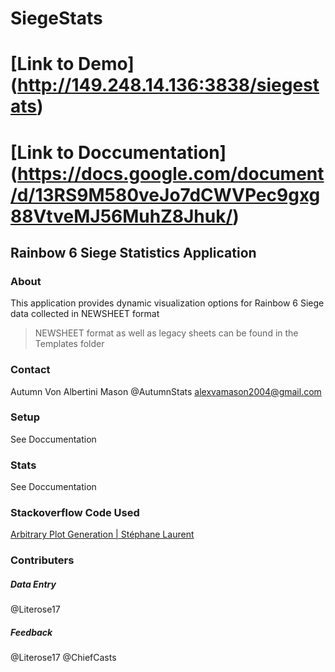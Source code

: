 # SiegeStats

# [Link to Demo]  (http://149.248.14.136:3838/siegestats)

# [Link to Doccumentation] (https://docs.google.com/document/d/13RS9M580veJo7dCWVPec9gxg88VtveMJ56MuhZ8Jhuk/)


## Rainbow 6 Siege Statistics Application
### About
This application provides dynamic visualization options for Rainbow 6 Siege data collected in NEWSHEET format
> NEWSHEET format as well as legacy sheets can be found in the Templates folder
### Contact
Autumn Von Albertini Mason
@AutumnStats
alexvamason2004@gmail.com

### Setup
See Doccumentation


### Stats
See Doccumentation

### Stackoverflow Code Used
[Arbitrary Plot Generation | Stéphane Laurent](https://stackoverflow.com/questions/72940246/create-an-arbitrary-number-of-plots-in-shiny-module)

### Contributers

##### Data Entry
@Literose17 

##### Feedback
@Literose17 
@ChiefCasts

